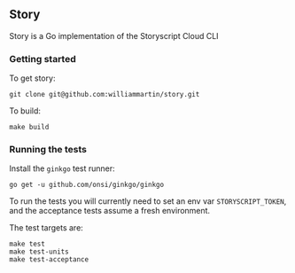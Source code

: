 ## Story

Story is a Go implementation of the Storyscript Cloud CLI

### Getting started

To get story:

`git clone git@github.com:williammartin/story.git`

To build:

`make build`

### Running the tests

Install the `ginkgo` test runner:

`go get -u github.com/onsi/ginkgo/ginkgo`

To run the tests you will currently need to set an env var `STORYSCRIPT_TOKEN`, and the acceptance tests assume a fresh environment.

The test targets are:

```
make test
make test-units
make test-acceptance
```

